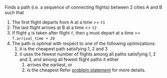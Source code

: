 Finds a path (i.e. a sequence of connecting flights) between 2 cities A and B such that
  1. The first flight departs from A at a time >= `t1`
  2. The last flight arrives at B at a time <= `t2`
  3. If flight `g` is taken after flight `f`, then `g` must depart at a time >= `f.arrival_time + 20`
  4. The path is optimal with respect to one of the following optimizations:
     1. it is the cheapest path satisfying 1, 2 and 3
     2. it uses the fewest number of flights among all paths satisfying 1, 2 and 3, and among all fewest flight paths it either
        1. arrives the earliest, or
        2. is the cheapest
Refer [problem statement](https://github.com/ayaandroid/COL106-assignments/blob/main/A5/COL106_A5.pdf) for more details.
